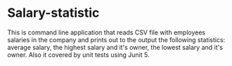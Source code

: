 # Salary-statistic
This is command line application that reads CSV file with employees salaries in the company and prints out to the output the following statistics: average salary, the highest salary and it's owner, the lowest salary and it's owner. Also it covered by unit tests using Junit 5.

